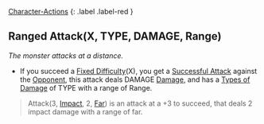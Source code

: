[Character-Actions](Game/Core/Character-Actions)
{: .label .label-red }
## Ranged Attack(X, TYPE, DAMAGE, Range)
*The monster attacks at a distance.*

* If you succeed a [Fixed Difficulty](Skills#Fixed%20Difficulty)(X), you get a [Successful Attack](Terminology#Successful%20Attack) against the [Opponent](Terminology#Opponent), this attack deals DAMAGE [Damage](Terminology#Damage), and has a [Types of Damage](Injury#Types%20of%20Damage) of TYPE with a range of Range.

> Attack(3, [Impact](Injury#Impact), 2, [Far](Game/Core/Movement#Far)) is an attack at a +3 to succeed, that deals 2 impact damage with a range of far.